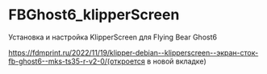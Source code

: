 # FBGhost6_klipperScreen

Установка и настройка KlipperScreen для Flying Bear Ghost6

https://fdmprint.ru/2022/11/19/klipper-debian--klipperscreen--экран-сток-fb-ghost6--mks-ts35-r-v2-0/(откроется в новой вкладке)
